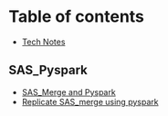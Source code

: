 # Table of contents

* [Tech Notes](README.md)

## SAS\_Pyspark

* [SAS\_Merge and Pyspark](sas\_pyspark/sas\_merge-and-pyspark.md)
* [Replicate SAS\_merge using pyspark](sas\_pyspark/replicate-sas\_merge-using-pyspark.md)
